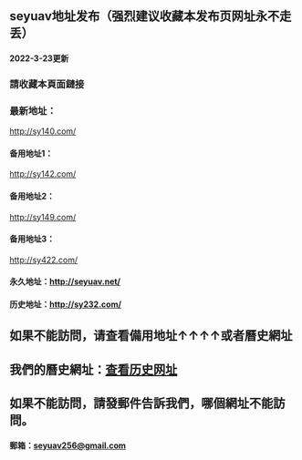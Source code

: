 ## seyuav地址发布（强烈建议收藏本发布页网址永不走丢）
#### 2022-3-23更新
### 請收藏本頁面鏈接
### 最新地址：
http://sy140.com/
#### 备用地址1：
http://sy142.com/
#### 备用地址2：
http://sy149.com/
#### 备用地址3：
http://sy422.com/
#### 永久地址：http://seyuav.net/
#### 历史地址：http://sy232.com/
## 如果不能訪問，请查看備用地址↑↑↑↑或者曆史網址
## 我們的曆史網址：[查看历史网址](https://github.com/seyuav/seyuav.site/wiki/%E8%89%B2%E6%AC%B2av%E4%BD%BF%E7%94%A8%E8%BF%87%E7%9A%84%E7%BD%91%E5%9D%80)
## 如果不能訪問，請發郵件告訴我們，哪個網址不能訪問。
#### 郵箱：seyuav256@gmail.com
